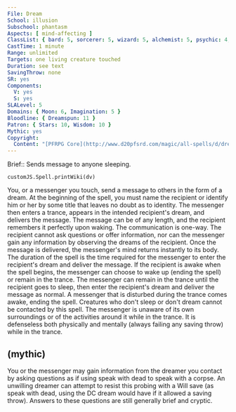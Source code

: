 ```yaml
---
File: Dream
School: illusion
Subschool: phantasm
Aspects: [ mind-affecting ]
ClassList: { bard: 5, sorcerer: 5, wizard: 5, alchemist: 5, psychic: 4, mesmerist: 4, spiritualist: 5, medium: 3 }
CastTime: 1 minute
Range: unlimited
Targets: one living creature touched
Duration: see text
SavingThrow: none
SR: yes
Components:
  V: yes
  S: yes
SLALevel: 5
Domains: { Moon: 6, Imagination: 5 }
Bloodline: { Dreamspun: 11 }
Patron: { Stars: 10, Wisdom: 10 }
Mythic: yes
Copyright:
  Content: "[PFRPG Core](http://www.d20pfsrd.com/magic/all-spells/d/dream)"
---
```

Brief:: Sends message to anyone sleeping.

```dataviewjs
customJS.Spell.printWiki(dv)
```

You, or a messenger you touch, send a message to others in the form of a dream. At the beginning of the spell, you must name the recipient or identify him or her by some title that leaves no doubt as to identity. The messenger then enters a trance, appears in the intended recipient's dream, and delivers the message. The message can be of any length, and the recipient remembers it perfectly upon waking. The communication is one-way. The recipient cannot ask questions or offer information, nor can the messenger gain any information by observing the dreams of the recipient.  Once the message is delivered, the messenger's mind returns instantly to its body. The duration of the spell is the time required for the messenger to enter the recipient's dream and deliver the message.  If the recipient is awake when the spell begins, the messenger can choose to wake up (ending the spell) or remain in the trance.  The messenger can remain in the trance until the recipient goes to sleep, then enter the recipient's dream and deliver the message as normal. A messenger that is disturbed during the trance comes awake, ending the spell.  Creatures who don't sleep or don't dream cannot be contacted by this spell.  The messenger is unaware of its own surroundings or of the activities around it while in the trance. It is defenseless both physically and mentally (always failing any saving throw) while in the trance.


## (mythic)

You or the messenger may gain information from the dreamer you contact by asking questions as if using speak with dead to speak with a corpse. An unwilling dreamer can attempt to resist this probing with a Will save (as speak with dead, using the DC dream would have if it allowed a saving throw). Answers to these questions are still generally brief and cryptic.
